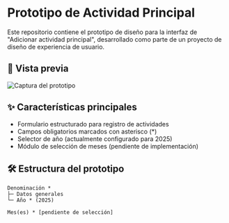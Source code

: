 # Prototipo de Actividad Principal

Este repositorio contiene el prototipo de diseño para la interfaz de "Adicionar actividad principal", desarrollado como parte de un proyecto de diseño de experiencia de usuario.

## 📌 Vista previa

![Captura del prototipo](adicionar_Act_Princ_EricD.jpg)

## ✨ Características principales

- Formulario estructurado para registro de actividades
- Campos obligatorios marcados con asterisco (*)
- Selector de año (actualmente configurado para 2025)
- Módulo de selección de meses (pendiente de implementación)

## 🛠️ Estructura del prototipo

```plaintext
Denominación *
├─ Datos generales
└─ Año * (2025)

Mes(es) * [pendiente de selección]
